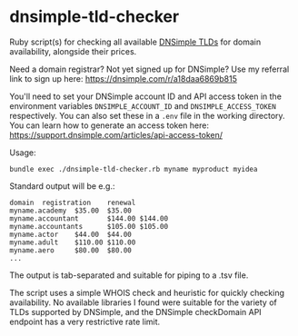 # dnsimple-tld-checker

Ruby script(s) for checking all available [DNSimple TLDs](https://dnsimple.com/tlds) for domain availability, alongside their prices.

Need a domain registrar? Not yet signed up for DNSimple? Use my referral link to sign up here: <https://dnsimple.com/r/a18daa6869b815>

You'll need to set your DNSimple account ID and API access token in the environment variables `DNSIMPLE_ACCOUNT_ID` and `DNSIMPLE_ACCESS_TOKEN` respectively. You can also set these in a `.env` file in the working directory. You can learn how to generate an access token here: <https://support.dnsimple.com/articles/api-access-token/>

Usage:

    bundle exec ./dnsimple-tld-checker.rb myname myproduct myidea

Standard output will be e.g.:

```
domain  registration    renewal
myname.academy  $35.00  $35.00
myname.accountant       $144.00 $144.00
myname.accountants      $105.00 $105.00
myname.actor    $44.00  $44.00
myname.adult    $110.00 $110.00
myname.aero     $80.00  $80.00
...
```

The output is tab-separated and suitable for piping to a .tsv file.

The script uses a simple WHOIS check and heuristic for quickly checking availability. No available libraries I found were suitable for the variety of TLDs supported by DNSimple, and the DNSimple checkDomain API endpoint has a very restrictive rate limit.

